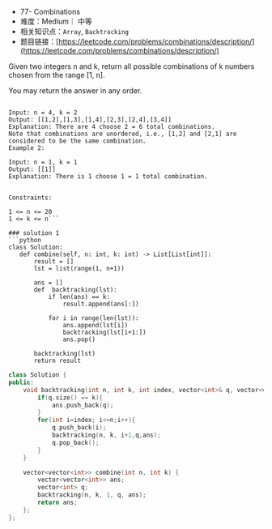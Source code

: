 
* 77- Combinations
* 难度：Medium｜ 中等
* 相关知识点：`Array`,  `Backtracking`
* 题目链接：[https://leetcode.com/problems/combinations/description/](https://leetcode.com/problems/combinations/description/)


Given two integers n and k, return all possible combinations of k numbers chosen from the range [1, n].

You may return the answer in any order.

 ```Example 1:

Input: n = 4, k = 2
Output: [[1,2],[1,3],[1,4],[2,3],[2,4],[3,4]]
Explanation: There are 4 choose 2 = 6 total combinations.
Note that combinations are unordered, i.e., [1,2] and [2,1] are considered to be the same combination.
Example 2:

Input: n = 1, k = 1
Output: [[1]]
Explanation: There is 1 choose 1 = 1 total combination.
 

Constraints:

1 <= n <= 20
1 <= k <= n```

### solution 1
```python
class Solution:
    def combine(self, n: int, k: int) -> List[List[int]]:
        result = []
        lst = list(range(1, n+1))

        ans = []
        def  backtracking(lst):
            if len(ans) == k:
                result.append(ans[:])
            
            for i in range(len(lst)):
                ans.append(lst[i])
                backtracking(lst[i+1:])
                ans.pop()
                
        backtracking(lst)
        return result
```

```c++
class Solution {
public:
    void backtracking(int n, int k, int index, vector<int>& q, vector<vector<int>>& ans){
        if(q.size() == k){
            ans.push_back(q);
        }
        for(int i=index; i<=n;i++){
            q.push_back(i);
            backtracking(n, k, i+1,q,ans);
            q.pop_back();
        }
    }

    vector<vector<int>> combine(int n, int k) {
        vector<vector<int>> ans;
        vector<int> q;
        backtracking(n, k, 1, q, ans);
        return ans;
    };
};
```



